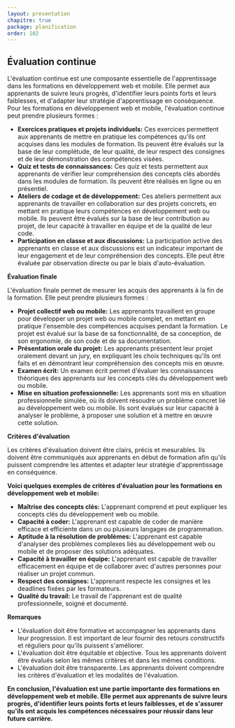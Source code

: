 ```yaml
---
layout: presentation
chapitre: true
package: planification
order: 102
---
```


## Évaluation continue 

L'évaluation continue est une composante essentielle de l'apprentissage dans les formations en développement web et mobile. Elle permet aux apprenants de suivre leurs progrès, d'identifier leurs points forts et leurs faiblesses, et d'adapter leur stratégie d'apprentissage en conséquence. Pour les formations en développement web et mobile, l'évaluation continue peut prendre plusieurs formes :

* **Exercices pratiques et projets individuels:** Ces exercices permettent aux apprenants de mettre en pratique les compétences qu'ils ont acquises dans les modules de formation. Ils peuvent être évalués sur la base de leur complétude, de leur qualité, de leur respect des consignes et de leur démonstration des compétences visées.
* **Quiz et tests de connaissances:** Ces quiz et tests permettent aux apprenants de vérifier leur compréhension des concepts clés abordés dans les modules de formation. Ils peuvent être réalisés en ligne ou en présentiel.
* **Ateliers de codage et de développement:** Ces ateliers permettent aux apprenants de travailler en collaboration sur des projets concrets, en mettant en pratique leurs compétences en développement web ou mobile. Ils peuvent être évalués sur la base de leur contribution au projet, de leur capacité à travailler en équipe et de la qualité de leur code.
* **Participation en classe et aux discussions:** La participation active des apprenants en classe et aux discussions est un indicateur important de leur engagement et de leur compréhension des concepts. Elle peut être évaluée par observation directe ou par le biais d'auto-évaluation.

**Évaluation finale**

L'évaluation finale permet de mesurer les acquis des apprenants à la fin de la formation. Elle peut prendre plusieurs formes :

* **Projet collectif web ou mobile:** Les apprenants travaillent en groupe pour développer un projet web ou mobile complet, en mettant en pratique l'ensemble des compétences acquises pendant la formation. Le projet est évalué sur la base de sa fonctionnalité, de sa conception, de son ergonomie, de son code et de sa documentation.
* **Présentation orale du projet:** Les apprenants présentent leur projet oralement devant un jury, en expliquant les choix techniques qu'ils ont faits et en démontrant leur compréhension des concepts mis en œuvre.
* **Examen écrit:** Un examen écrit permet d'évaluer les connaissances théoriques des apprenants sur les concepts clés du développement web ou mobile.
* **Mise en situation professionnelle:** Les apprenants sont mis en situation professionnelle simulée, où ils doivent résoudre un problème concret lié au développement web ou mobile. Ils sont évalués sur leur capacité à analyser le problème, à proposer une solution et à mettre en œuvre cette solution.

**Critères d'évaluation**

Les critères d'évaluation doivent être clairs, précis et mesurables. Ils doivent être communiqués aux apprenants en début de formation afin qu'ils puissent comprendre les attentes et adapter leur stratégie d'apprentissage en conséquence. 

**Voici quelques exemples de critères d'évaluation pour les formations en développement web et mobile:**

* **Maîtrise des concepts clés:** L'apprenant comprend et peut expliquer les concepts clés du développement web ou mobile.
* **Capacité à coder:** L'apprenant est capable de coder de manière efficace et efficiente dans un ou plusieurs langages de programmation.
* **Aptitude à la résolution de problèmes:** L'apprenant est capable d'analyser des problèmes complexes liés au développement web ou mobile et de proposer des solutions adéquates.
* **Capacité à travailler en équipe:** L'apprenant est capable de travailler efficacement en équipe et de collaborer avec d'autres personnes pour réaliser un projet commun.
* **Respect des consignes:** L'apprenant respecte les consignes et les deadlines fixées par les formateurs.
* **Qualité du travail:** Le travail de l'apprenant est de qualité professionnelle, soigné et documenté.

**Remarques**

* L'évaluation doit être formative et accompagner les apprenants dans leur progression. Il est important de leur fournir des retours constructifs et réguliers pour qu'ils puissent s'améliorer.
* L'évaluation doit être équitable et objective. Tous les apprenants doivent être évalués selon les mêmes critères et dans les mêmes conditions.
* L'évaluation doit être transparente. Les apprenants doivent comprendre les critères d'évaluation et les modalités de l'évaluation.

**En conclusion, l'évaluation est une partie importante des formations en développement web et mobile. Elle permet aux apprenants de suivre leurs progrès, d'identifier leurs points forts et leurs faiblesses, et de s'assurer qu'ils ont acquis les compétences nécessaires pour réussir dans leur future carrière.**
